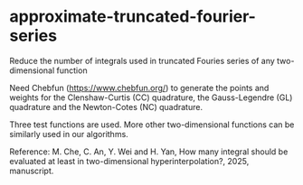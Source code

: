 # approximate-truncated-fourier-series
Reduce the number of integrals used in truncated Fouries series of any two-dimensional function


Need Chebfun (https://www.chebfun.org/) to generate the points and weights for the Clenshaw-Curtis (CC) quadrature, the Gauss-Legendre (GL) quadrature and the Newton-Cotes (NC) quadrature.

Three test functions are used. More other two-dimensional functions can be similarly used in our algorithms.


Reference: M. Che, C. An, Y. Wei and H. Yan, How many integral should be evaluated at least in two-dimensional hyperinterpolation?, 2025, manuscript.
